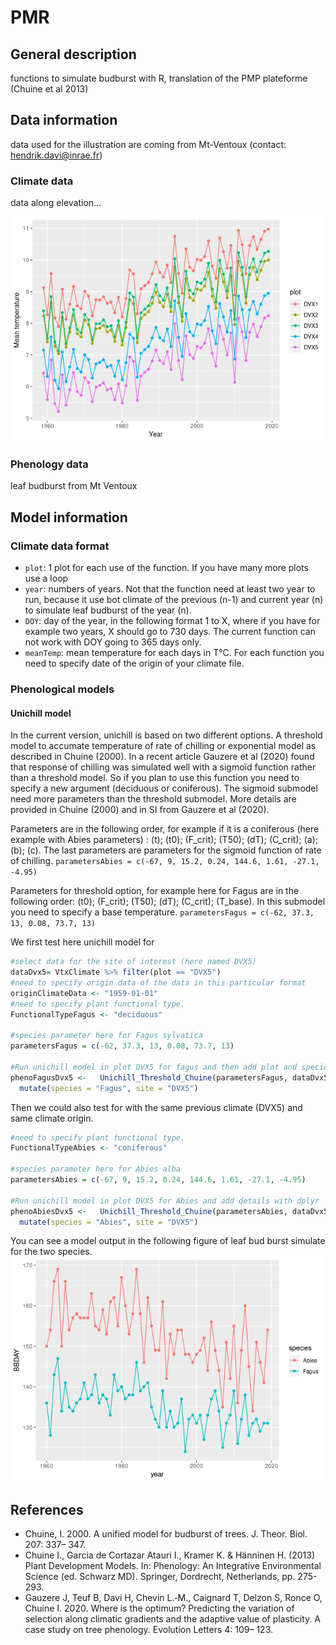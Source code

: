 PMR
================

## General description

functions to simulate budburst with R, translation of the PMP plateforme
(Chuine et al 2013)

## Data information

data used for the illustration are coming from Mt-Ventoux (contact:
<hendrik.davi@inrae.fr>)

### Climate data

data along elevation…

![](README_files/figure-gfm/data%20climate%20presentation-1.png)<!-- -->

### Phenology data

leaf budburst from Mt Ventoux

## Model information

### Climate data format

  - `plot`: 1 plot for each use of the function. If you have many more
    plots use a loop
  - `year`: numbers of years. Not that the function need at least two
    year to run, because it use bot climate of the previous \(n-1\) and
    current year \(n\) to simulate leaf budburst of the year \(n\).
  - `DOY`: day of the year, in the following format 1 to X, where if you
    have for example two years, X should go to 730 days. The current
    function can not work with DOY going to 365 days only.
  - `meanTemp`: mean temperature for each days in T°C. For each function
    you need to specify date of the origin of your climate file.

### Phenological models

#### Unichill model

In the current version, unichill is based on two different options. A
threshold model to accumate temperature of rate of chilling or
exponential model as described in Chuine (2000). In a recent article
Gauzere et al (2020) found that response of chilling was simulated well
with a sigmoïd function rather than a threshold model. So if you plan to
use this function you need to specify a new argument (deciduous or
coniferous). The sigmoid submodel need more parameters than the
threshold submodel. More details are provided in Chuine (2000) and in SI
from Gauzere et al (2020).

Parameters are in the following order, for example if it is a coniferous
(here example with Abies parameters) : \(t\); \(t0\); \(F_crit\);
\(T50\); \(dT\); \(C_crit\); \(a\); \(b\); \(c\). The last parameters
are parameters for the sigmoid function of rate of chilling.
`parametersAbies = c(-67, 9, 15.2, 0.24, 144.6, 1.61, -27.1, -4.95)`

Parameters for threshold option, for example here for Fagus are in the
following order: \(t0\); \(F_crit\); \(T50\); \(dT\); \(C_crit\);
\(T_base\). In this submodel you need to specify a base temperature.
`parametersFagus = c(-62, 37.3, 13, 0.08, 73.7, 13)`

We first test here unichill model for 

``` r
#select data for the site of interest (here named DVX5)
dataDvx5= VtxClimate %>% filter(plot == "DVX5")
#need to specify origin data of the data in this particular format
originClimateData <- "1959-01-01"
#need to specify plant functional type. 
FunctionalTypeFagus <- "deciduous"

#species parameter here for Fagus sylvatica
parametersFagus = c(-62, 37.3, 13, 0.08, 73.7, 13)

#Run unichill model in plot DVX5 for fagus and then add plot and species name 
phenoFagusDvx5 <-   Unichill_Threshold_Chuine(parametersFagus, dataDvx5, originClimateData, FunctionalTypeFagus) %>% 
  mutate(species = "Fagus", site = "DVX5")
```

Then we could also test for  with the same previous climate (DVX5) and
same climate origin.

``` r
#need to specify plant functional type. 
FunctionalTypeAbies <- "coniferous"

#species parameter here for Abies alba
parametersAbies = c(-67, 9, 15.2, 0.24, 144.6, 1.61, -27.1, -4.95)

#Run unichill model in plot DVX5 for Abies and add details with dplyr
phenoAbiesDvx5 <-   Unichill_Threshold_Chuine(parametersAbies, dataDvx5, originClimateData, FunctionalTypeAbies) %>% 
  mutate(species = "Abies", site = "DVX5")
```

You can see a model output in the following figure of leaf bud burst
simulate for the two species.
![](README_files/figure-gfm/sim%20unichill-1.png)<!-- -->

## References

  - Chuine, I. 2000. A unified model for budburst of trees. J. Theor.
    Biol. 207: 337– 347.
  - Chuine I., Garcia de Cortazar Atauri I., Kramer K. & Hänninen H.
    (2013) Plant Development Models. In: Phenology: An Integrative
    Environmental Science (ed. Schwarz MD). Springer, Dordrecht,
    Netherlands, pp. 275-293.
  - Gauzere J, Teuf B, Davi H, Chevin L.‐M., Caignard T, Delzon S, Ronce
    O, Chuine I. 2020. Where is the optimum? Predicting the variation of
    selection along climatic gradients and the adaptive value of
    plasticity. A case study on tree phenology. Evolution Letters 4:
    109– 123.
